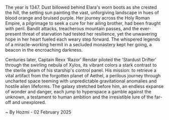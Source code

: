 
The year is 1347.  Dust billowed behind Elara's worn boots as she crested the hill, the setting sun painting the vast, unforgiving landscape in hues of blood orange and bruised purple.  Her journey across the Holy Roman Empire, a pilgrimage to seek a cure for her ailing brother, had been fraught with peril.  Bandit attacks, treacherous mountain passes, and the ever-present threat of starvation had tested her resilience, yet the unwavering hope in her heart fueled each weary step forward. The whispered legends of a miracle-working hermit in a secluded monastery kept her going, a beacon in the encroaching darkness.

Centuries later, Captain Rexx 'Razor' Rendar piloted the 'Stardust Drifter' through the swirling nebula of Xylos, its vibrant colors a stark contrast to the sterile gleam of his starship's control panel.  His mission: to retrieve a vital artifact from the forgotten planet of Aethel, a perilous journey through uncharted space teeming with unpredictable gravitational anomalies and hostile alien lifeforms.  The galaxy stretched before him, an endless expanse of wonder and danger, each jump to hyperspace a gamble against the unknown, a testament to human ambition and the irresistible lure of the far-off and unexplored.

~ By Hozmi - 02 February 2025
